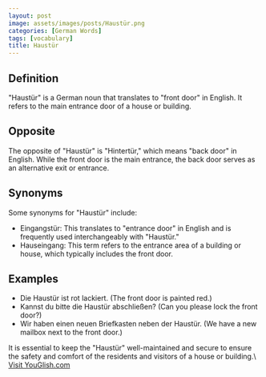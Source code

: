 ```yaml
---
layout: post
image: assets/images/posts/Haustür.png
categories: [German Words]
tags: [vocabulary]
title: Haustür
---
```


## Definition

"Haustür" is a German noun that translates to "front door" in English. It refers to the main entrance door of a house or building. 

## Opposite

The opposite of "Haustür" is "Hintertür," which means "back door" in English. While the front door is the main entrance, the back door serves as an alternative exit or entrance.

## Synonyms

Some synonyms for "Haustür" include:

- Eingangstür: This translates to "entrance door" in English and is frequently used interchangeably with "Haustür."
- Hauseingang: This term refers to the entrance area of a building or house, which typically includes the front door.

## Examples

- Die Haustür ist rot lackiert. (The front door is painted red.)
- Kannst du bitte die Haustür abschließen? (Can you please lock the front door?)
- Wir haben einen neuen Briefkasten neben der Haustür. (We have a new mailbox next to the front door.)

It is essential to keep the "Haustür" well-maintained and secure to ensure the safety and comfort of the residents and visitors of a house or building.\ <a id="yg-widget-0" class="youglish-widget" data-query="Haustür" data-lang="german" data-components="8412" data-auto-start="0" data-bkg-color="theme_light" data-title="How%20to%20pronounce%20Haustür%20in%20German"  rel="nofollow" href="https://youglish.com">Visit YouGlish.com</a><script async src="https://youglish.com/public/emb/widget.js" charset="utf-8"></script>